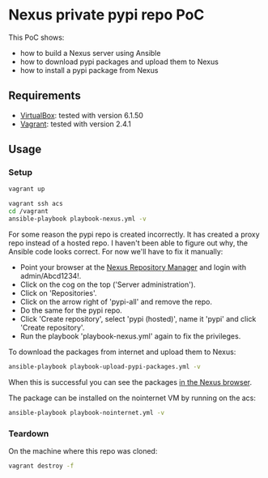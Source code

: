 # Nexus private pypi repo PoC

This PoC shows:

- how to build a Nexus server using Ansible
- how to download pypi packages and upload them to Nexus
- how to install a pypi package from Nexus

## Requirements

- [VirtualBox](https://www.virtualbox.org/): tested with version 6.1.50
- [Vagrant](https://www.vagrantup.com/): tested with version 2.4.1

## Usage

### Setup

``` bash
vagrant up
```

``` bash
vagrant ssh acs
cd /vagrant
ansible-playbook playbook-nexus.yml -v
```

For some reason the pypi repo is created incorrectly. It has created a proxy repo instead of a hosted repo.
I haven't been able to figure out why, the Ansible code looks correct.
For now we'll have to fix it manually:

- Point your browser at the [Nexus Repository Manager](http://192.168.7.33:8081) and login with admin/Abcd1234!.
- Click on the cog on the top ('Server administration').
- Click on 'Repositories'.
- Click on the arrow right of 'pypi-all' and remove the repo.
- Do the same for the pypi repo.
- Click 'Create repository', select 'pypi (hosted)', name it 'pypi' and click 'Create repository'.
- Run the playbook 'playbook-nexus.yml' again to fix the privileges.

To download the packages from internet and upload them to Nexus:

``` bash
ansible-playbook playbook-upload-pypi-packages.yml -v
```

When this is successful you can see the packages [in the Nexus browser](http://192.168.7.33:8081/#browse/browse:pypi).

The package can be installed on the nointernet VM by running on the acs:

``` bash
ansible-playbook playbook-nointernet.yml -v
```

### Teardown

On the machine where this repo was cloned:

``` bash
vagrant destroy -f
```
